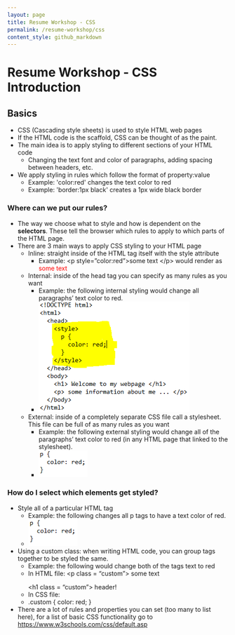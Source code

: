 ```yaml
---
layout: page
title: Resume Workshop - CSS
permalink: /resume-workshop/css
content_style: github_markdown
---
```


# Resume Workshop - CSS Introduction
## Basics
* CSS (Cascading style sheets) is used to style HTML web pages
* If the HTML code is the scaffold, CSS can be thought of as the paint.
* The main idea is to apply styling to different sections of your HTML code
  * Changing the text font and color of paragraphs, adding spacing between headers, etc.
* We apply styling in rules which follow the format of property:value
  * Example: 'color:red' changes the text color to red
  * Example: 'border:1px black' creates a 1px wide black border
### Where can we put our rules? 
* The way we choose what to style and how is dependent on the **selectors**. These tell the browser which rules to apply to which parts of the HTML page. 
* There are 3 main ways to apply CSS styling to your HTML page
  * Inline: straight inside of the HTML tag itself with the style attribute
    * Example: &lt;p style=”color:red”>some text &lt;/p> would render as <span style="color:red">some text</span> 
  * Internal: inside of the head tag you can specify as many rules as you want
    * Example: the following internal styling would change all paragraphs’ text color to red.
    * ![alt text](./cssex1.png?raw=true)
  * External: inside of a completely separate CSS file call a stylesheet. This file can be full of as many rules as you want
    * Example: the following external styling would change all of the paragraphs’ text color to red (in any HTML page that linked to the stylesheet).
    * ![alt text](./cssex2.png?raw=true)
### How do I select which elements get styled?
* Style all of a particular HTML tag
  * Example: the following changes all p tags to have a text color of red.
  * ![alt text](./cssex2.png?raw=true)
* Using a custom class: when writing HTML code, you can group tags together to be styled the same.
  * Example: the following would change both of the tags text to red
  * In HTML file: &lt;p class = “custom”> some text </p>
		          &lt;h1 class = “custom”> header! </h1>
  * In CSS file: 
  * .custom { color: red; }
* There are a lot of rules and properties you can set (too many to list here), for a list of basic CSS functionality go to https://www.w3schools.com/css/default.asp 





   


